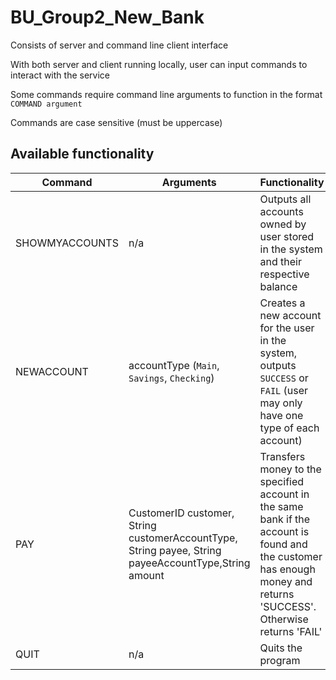 # BU_Group2_New_Bank

Consists of server and command line client interface

With both server and client running locally, user can input commands to interact with the service

Some commands require command line arguments to function in the format `COMMAND argument`

Commands are case sensitive (must be uppercase)

## Available functionality

| Command        | Arguments                                   | Functionality                                                                                                               |
| -------------- | ------------------------------------------- | --------------------------------------------------------------------------------------------------------------------------- |
| SHOWMYACCOUNTS | n/a                                         | Outputs all accounts owned by user stored in the system and their respective balance                                        |
| NEWACCOUNT     | accountType (`Main`, `Savings`, `Checking`) | Creates a new account for the user in the system, outputs `SUCCESS` or `FAIL` (user may only have one type of each account) |
| PAY |  CustomerID customer, String customerAccountType, String payee, String payeeAccountType,String amount | Transfers money to the specified account in the same bank if the account is found and the customer has enough money and returns 'SUCCESS'. Otherwise returns 'FAIL'      
| QUIT | n/a                                         | Quits the program                                        |

